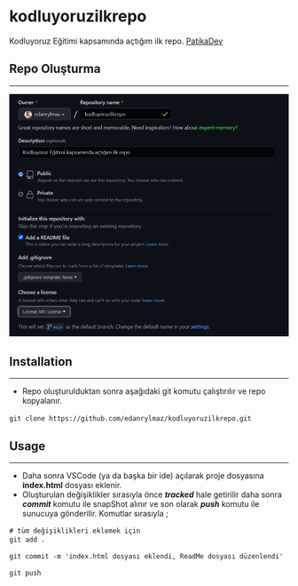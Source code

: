 # kodluyoruzilkrepo
Kodluyoruz Eğitimi kapsamında açtığım ilk repo. [PatikaDev](htttps://www.patika.dev)
## Repo Oluşturma
---
![Image](image/kodluyoruzilkrepo.png)
## Installation
---
* Repo oluşturulduktan sonra aşağıdaki git komutu çalıştırılır ve repo kopyalanır.

``` git clone https://github.com/edanrylmaz/kodluyoruzilkrepo.git ```

## Usage
---
* Daha sonra VSCode (ya da başka bir ide) açılarak proje dosyasına **index.html** dosyası eklenir.
* Oluşturulan değişiklikler sırasıyla önce ***tracked*** hale getirilir daha sonra ***commit*** komutu ile snapShot alınır ve son olarak ***push*** komutu ile sunucuya gönderilir. Komutlar sırasıyla ;

```
# tüm değişiklikleri eklemek için
git add . 
```
```
git commit -m 'index.html dosyası eklendi, ReadMe dosyası düzenlendi' 
```
```
git push
```
